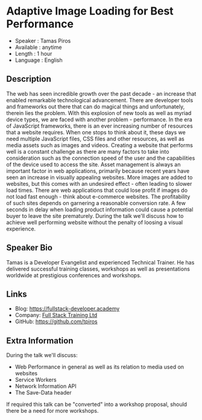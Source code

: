 Adaptive Image Loading for Best Performance
=========================

* Speaker   : Tamas Piros
* Available : anytime
* Length    : 1 hour
* Language  : English

Description
-----------

The web has seen incredible growth over the past decade - an increase that enabled remarkable technological advancement. There are developer tools and frameworks out there that can do magical things and unfortunately, therein lies the problem. With this explosion of new tools as well as myriad device types, we are faced with another problem - performance.
In the era of JavaScript frameworks, there is an ever increasing number of resources that a website requires. When one stops to think about it, these days we need multiple JavaScript files, CSS files and other resources, as well as media assets such as images and videos.
Creating a website that performs well is a constant challenge as there are many factors to take into consideration such as the connection speed of the user and the capabilities of the device used to access the site.
Asset management is always an important factor in web applications, primarily because recent years have seen an increase in visually appealing websites. More images are added to websites, but this comes with an undesired effect - often leading to slower load times.
There are web applications that could lose profit if images do not load fast enough - think about e-commerce websites. The profitability of such sites depends on garnering a reasonable conversion rate. A few seconds in delay when loading product information could cause a potential buyer to leave the site prematurely.
During the talk we'll discuss how to achieve well performing website without the penalty of loosing a visual experience.

Speaker Bio
-----------

Tamas is a Developer Evangelist and experienced Technical Trainer. He has delivered successful training classes, workshops as well as presentations worldwide at prestigious conferences and workshops.

Links
-----

* Blog: https://fullstack-developer.academy
* Company: [Full Stack Training Ltd](https://www.fullstacktraining.com/)
* GitHub: https://github.com/tpiros

Extra Information
-----------------

During the talk we'll discuss:
- Web Performance in general as well as its relation to media used on websites
- Service Workers
- Network Information API
- The Save-Data header

If required this talk can be "converted" into a workshop proposal, should there be a need for more workshops.
